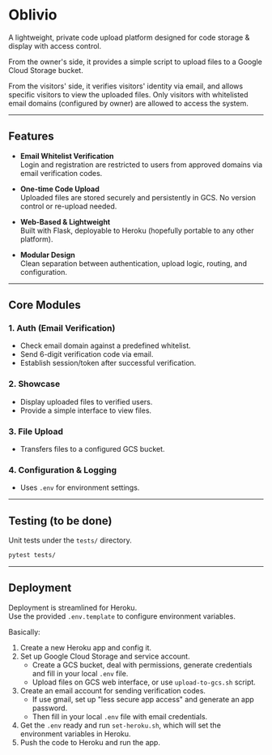 # Oblivio

A lightweight, private code upload platform designed for code storage & display with access control.

From the owner's side, it provides a simple script to upload files to a Google Cloud Storage bucket.

From the visitors' side, it verifies visitors' identity via email, and allows specific visitors to view the uploaded files. Only visitors with whitelisted email domains (configured by owner) are allowed to access the system.

---

## Features

- **Email Whitelist Verification**  
  Login and registration are restricted to users from approved domains via email verification codes.

- **One-time Code Upload**  
  Uploaded files are stored securely and persistently in GCS. No version control or re-upload needed.

- **Web-Based & Lightweight**  
  Built with Flask, deployable to Heroku (hopefully portable to any other platform).

- **Modular Design**  
  Clean separation between authentication, upload logic, routing, and configuration.

---

## Core Modules

### 1. Auth (Email Verification)

- Check email domain against a predefined whitelist.
- Send 6-digit verification code via email.
- Establish session/token after successful verification.

### 2. Showcase

- Display uploaded files to verified users.
- Provide a simple interface to view files.

### 3. File Upload

- Transfers files to a configured GCS bucket.

### 4. Configuration & Logging

- Uses `.env` for environment settings.

---

## Testing (to be done)

Unit tests under the `tests/` directory.

```bash
pytest tests/
```

---

## Deployment

Deployment is streamlined for Heroku.  
Use the provided `.env.template` to configure environment variables.

Basically:
1. Create a new Heroku app and config it.
2. Set up Google Cloud Storage and service account.
    - Create a GCS bucket, deal with permissions, generate credentials and fill in your local `.env` file.
    - Upload files on GCS web interface, or use `upload-to-gcs.sh` script.
3. Create an email account for sending verification codes. 
    - If use gmail, set up "less secure app access" and generate an app password.
    - Then fill in your local `.env` file with email credentials.
4. Get the `.env` ready and run `set-heroku.sh`, which will set the environment variables in Heroku.
5. Push the code to Heroku and run the app.
